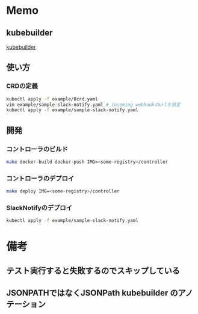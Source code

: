# Memo
## kubebuilder
[kubebuilder](https://book.kubebuilder.io/introduction.html)

## 使い方
### CRDの定義
```bash
kubectl apply -f example/0crd.yaml
vim example/sample-slack-notify.yaml # incoming webhookのurlを設定
kubectl apply -f example/sample-slack-notify.yaml
```

## 開発
### コントローラのビルド
```bash
make docker-build docker-push IMG=<some-registry>/controller
```

### コントローラのデプロイ
```bash
make deploy IMG=<some-registry>/controller
```

### SlackNotifyのデプロイ
```bash
kubectl apply -f example/sample-slack-notify.yaml
```

# 備考
## テスト実行すると失敗するのでスキップしている
## JSONPATHではなくJSONPath kubebuilder のアノテーション
